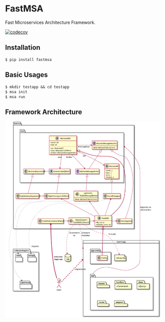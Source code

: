 # FastMSA

Fast Microservices Architecture Framework.

[![codecov](https://codecov.io/gh/2021-msa-study/fastmsa/branch/main/graph/badge.svg?token=IKCYRJZRKE)](https://codecov.io/gh/2021-msa-study/fastmsa)

## Installation

```
$ pip install fastmsa
```

## Basic Usages

```
$ mkdir testapp && cd testapp
$ msa init
$ msa run
```

## Framework Architecture

![Framework Architecture Overview](docs/diagrams/out/abstract/overview.svg?raw=true&sanitize=true)